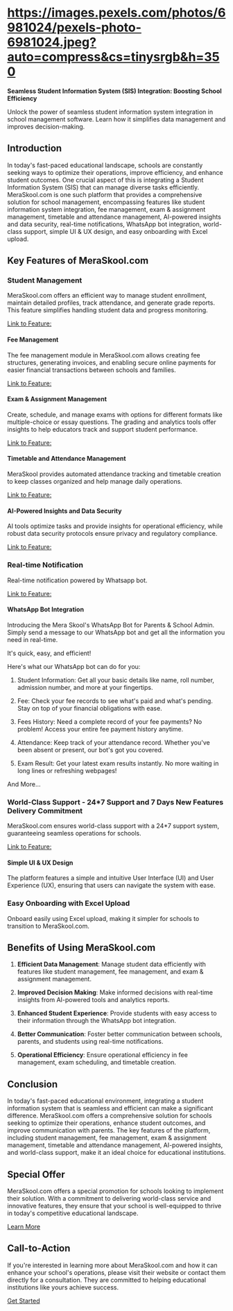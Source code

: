 # https://images.pexels.com/photos/6981024/pexels-photo-6981024.jpeg?auto=compress&cs=tinysrgb&h=350

**Seamless Student Information System (SIS) Integration: Boosting School Efficiency**

Unlock the power of seamless student information system integration in school management software. Learn how it simplifies data management and improves decision-making.

## Introduction

In today's fast-paced educational landscape, schools are constantly seeking ways to optimize their operations, improve efficiency, and enhance student outcomes. One crucial aspect of this is integrating a Student Information System (SIS) that can manage diverse tasks efficiently. MeraSkool.com is one such platform that provides a comprehensive solution for school management, encompassing features like student information system integration, fee management, exam & assignment management, timetable and attendance management, AI-powered insights and data security, real-time notifications, WhatsApp bot integration, world-class support, simple UI & UX design, and easy onboarding with Excel upload.

## Key Features of MeraSkool.com

### Student Management

MeraSkool.com offers an efficient way to manage student enrollment, maintain detailed profiles, track attendance, and generate grade reports. This feature simplifies handling student data and progress monitoring.

[Link to Feature:](https://www.meraskool.com/feature/student)

#### Fee Management

The fee management module in MeraSkool.com allows creating fee structures, generating invoices, and enabling secure online payments for easier financial transactions between schools and families.

[Link to Feature:](https://www.meraskool.com/feature/fee)

#### Exam & Assignment Management

Create, schedule, and manage exams with options for different formats like multiple-choice or essay questions. The grading and analytics tools offer insights to help educators track and support student performance.

[Link to Feature:](https://www.meraskool.com/feature/exam)

#### Timetable and Attendance Management

MeraSkool provides automated attendance tracking and timetable creation to keep classes organized and help manage daily operations.

[Link to Feature:](https://www.meraskool.com/feature/timetable)

#### AI-Powered Insights and Data Security

AI tools optimize tasks and provide insights for operational efficiency, while robust data security protocols ensure privacy and regulatory compliance.

[Link to Feature:](https://www.meraskool.com/features)

### Real-time Notification

Real-time notification powered by Whatsapp bot.

[Link to Feature:](https://www.meraskool.com/feature/whatsapp)

#### WhatsApp Bot Integration

Introducing the Mera Skool's WhatsApp Bot for Parents & School Admin. Simply send a message to our WhatsApp bot and get all the information you need in real-time.

It's quick, easy, and efficient!

Here's what our WhatsApp bot can do for you:

1. Student Information: Get all your basic details like name, roll number, admission number, and more at your fingertips.

2. Fee: Check your fee records to see what's paid and what's pending. Stay on top of your financial obligations with ease.

3. Fees History: Need a complete record of your fee payments? No problem! Access your entire fee payment history anytime.

4. Attendance: Keep track of your attendance record. Whether you've been absent or present, our bot's got you covered.

5. Exam Result: Get your latest exam results instantly. No more waiting in long lines or refreshing webpages!

And More...

### World-Class Support - 24*7 Support and 7 Days New Features Delivery Commitment

MeraSkool.com ensures world-class support with a 24*7 support system, guaranteeing seamless operations for schools.

[Link to Feature:](https://www.meraskool.com/features)

#### Simple UI & UX Design

The platform features a simple and intuitive User Interface (UI) and User Experience (UX), ensuring that users can navigate the system with ease.

### Easy Onboarding with Excel Upload

Onboard easily using Excel upload, making it simpler for schools to transition to MeraSkool.com.

## Benefits of Using MeraSkool.com

1. **Efficient Data Management**: Manage student data efficiently with features like student management, fee management, and exam & assignment management.

2. **Improved Decision Making**: Make informed decisions with real-time insights from AI-powered tools and analytics reports.

3. **Enhanced Student Experience**: Provide students with easy access to their information through the WhatsApp bot integration.

4. **Better Communication**: Foster better communication between schools, parents, and students using real-time notifications.

5. **Operational Efficiency**: Ensure operational efficiency in fee management, exam scheduling, and timetable creation.

## Conclusion

In today's fast-paced educational environment, integrating a student information system that is seamless and efficient can make a significant difference. MeraSkool.com offers a comprehensive solution for schools seeking to optimize their operations, enhance student outcomes, and improve communication with parents. The key features of the platform, including student management, fee management, exam & assignment management, timetable and attendance management, AI-powered insights, and world-class support, make it an ideal choice for educational institutions.

## Special Offer

MeraSkool.com offers a special promotion for schools looking to implement their solution. With a commitment to delivering world-class service and innovative features, they ensure that your school is well-equipped to thrive in today's competitive educational landscape.

[Learn More](https://www.meraskool.com/)

## Call-to-Action

If you're interested in learning more about MeraSkool.com and how it can enhance your school's operations, please visit their website or contact them directly for a consultation. They are committed to helping educational institutions like yours achieve success.

[Get Started](https://www.meraskool.com/contact/)

